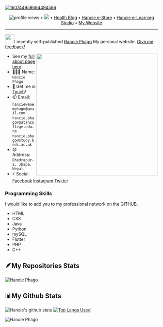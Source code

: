 <!--<h3 align="center">
![Picture1](https://user-images.githubusercontent.com/24699685/156102306-37f7998a-8965-47ea-a866-b9c46fed2847.png)
</h3> -->

[![160744959694494596](https://user-images.githubusercontent.com/24699685/156102306-37f7998a-8965-47ea-a866-b9c46fed2847.png)](https://github.com/Hancie123?tab=repositories)

<p align="center">
  <img src="https://gpvc.arturio.dev/Hancie123" alt="profile views"> •  
  <a href="https://twitter.com/intent/follow?screen_name=hancie_phago&tw_p=followbutton"><img src="https://img.shields.io/twitter/follow/hancie_phago?label=%40Hancie&style=social"></a>  •
  <a href="https://hamronepalihealth.blogspot.com/">Health Blog</a> •
  <a href="https://www.hancie-phago.com.np/">Hancie e-Store</a> •
  <a href="https://www.phagohancie.com.np/">Hancie e-Learning Studio</a> •
  <a href="https://hanciephago.com.np/">My Website</a>
</p>

---

<img src="https://raw.githubusercontent.com/iampavangandhi/iampavangandhi/master/gifs/Hi.gif" width="30px">I recently self-published <a href="https://hanciephago.com.np/NH-Library-Management-System.html">Hancie Phago</a> My personal website. <a href="https://hanciephago.com.np/NH%20Contact%20Us.html">Give me feedback</a>!

<a href="https://user-images.githubusercontent.com/24699685/156103988-b067ea58-8507-466e-a1d8-95db8fb4f8b0.jpg">
  <img align="right" src="https://user-images.githubusercontent.com/24699685/156103988-b067ea58-8507-466e-a1d8-95db8fb4f8b0.jpg" width=400 />
</a>

- See my [full about page here](https://hanciephago.com.np/).
- 🙋🏻‍♂️ Name: `Hancie Phago` 
- 💬 Get me in [Touch](https://hanciephago.com.np/NH%20Contact%20Us.html)!
- 📫 Email: `hanciewanemphago@gmail.com` `hancie.phago@patancollege.edu.np` `hancie.phago@study.beds.ac.uk` 
- 😄 Address: `Bhadrapur-2, Jhapa, Nepal`
- ⚡ Social: [Facebook](https://www.facebook.com/hanciephago720/) [Instagram](https://www.instagram.com/hancie720/) [Twitter](https://twitter.com/hancie_phago)

<!--START_SECTION:endorsements-->
  ### Programming Skills
  
  I would like to add you to my professional network on the GITHUB.

  <ul>
  <li>HTML</li>
  <li>CSS</li>
  <li>Java</li>
  <li>Python</li>
  <li>mySQL</li>
  <li>Flutter</li>
  <li>PHP</li>
  <li>C++</li>
  </ul>
  
   ## 🪶My Repositories Stats
   
  <p align="left"> <a href="https://github.com/ryo-ma/github-profile-trophy"><img src="https://github-profile-trophy.vercel.app/?username=Hancie123" alt="Hancie Phago" /></a> </p>
  
  ## 📊My Github Stats

 
![Hancie's github stats](https://github-readme-stats.vercel.app/api?username=Hancie123&show_icons=true&count_private=true&theme=dark)
[![Top Langs Used](https://github-readme-stats.vercel.app/api/top-langs/?username=Hancie123&show_icons=true&count_private=true&theme=dark)](https://github.com/Hancie123/github-readme-stats)

<p><img align="center" src="https://github-readme-streak-stats.herokuapp.com/?user=Hancie123&" alt="Hancie Phago" /></p>


  <!--END_SECTION:endorsements-->
